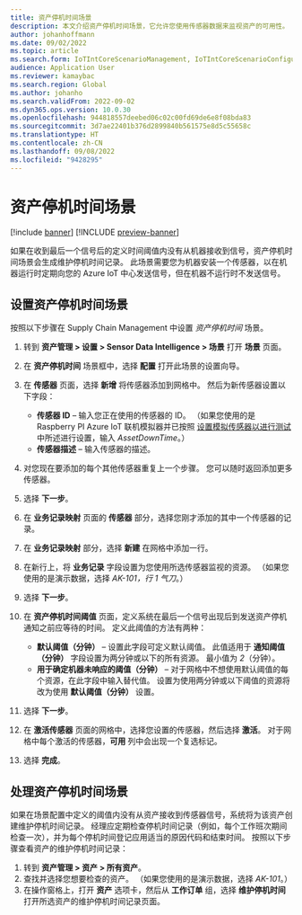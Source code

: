```yaml
---
title: 资产停机时间场景
description: 本文介绍资产停机时间场景，它允许您使用传感器数据来监视资产的可用性。
author: johanhoffmann
ms.date: 09/02/2022
ms.topic: article
ms.search.form: IoTIntCoreScenarioManagement, IoTIntCoreScenarioConfigurationWizardV2, EntAssetObjectProductionStop
audience: Application User
ms.reviewer: kamaybac
ms.search.region: Global
ms.author: johanho
ms.search.validFrom: 2022-09-02
ms.dyn365.ops.version: 10.0.30
ms.openlocfilehash: 944818557deebed06c02c00fd69de6e8f08bda83
ms.sourcegitcommit: 3d7ae22401b376d2899840b561575e8d5c55658c
ms.translationtype: HT
ms.contentlocale: zh-CN
ms.lasthandoff: 09/08/2022
ms.locfileid: "9428295"
---
```

# <a name="the-asset-downtime-scenario"></a>资产停机时间场景

[!include [banner](../includes/banner.md)]
[!INCLUDE [preview-banner](../includes/preview-banner.md)]

如果在收到最后一个信号后的定义时间阈值内没有从机器接收到信号，资产停机时间场景会生成维护停机时间记录。 此场景需要您为机器安装一个传感器，以在机器运行时定期向您的 Azure IoT 中心发送信号，但在机器不运行时不发送信号。

## <a name="set-up-the-asset-downtime-scenario"></a>设置资产停机时间场景

按照以下步骤在 Supply Chain Management 中设置 *资产停机时间* 场景。

1. 转到 **资产管理 \> 设置 \> Sensor Data Intelligence \> 场景** 打开 **场景** 页面。
2. 在 **资产停机时间** 场景框中，选择 **配置** 打开此场景的设置向导。
3. 在 **传感器** 页面，选择 **新增** 将传感器添加到网格中。 然后为新传感器设置以下字段：

    - **传感器 ID** – 输入您正在使用的传感器的 ID。 （如果您使用的是 Raspberry PI Azure IoT 联机模拟器并已按照 [设置模拟传感器以进行测试](sdi-set-up-simulated-sensor.md)中所述进行设置，输入 *AssetDownTime*。）
    - **传感器描述** – 输入传感器的描述。

4. 对您现在要添加的每个其他传感器重复上一个步骤。 您可以随时返回添加更多传感器。
5. 选择 **下一步**。
6. 在 **业务记录映射** 页面的 **传感器** 部分，选择您刚才添加的其中一个传感器的记录。
7. 在 **业务记录映射** 部分，选择 **新建** 在网格中添加一行。
8. 在新行上，将 **业务记录** 字段设置为您使用所选传感器监视的资源。 （如果您使用的是演示数据，选择 *AK-101，行 1 气刀*。）
9. 选择 **下一步**。
10. 在 **资产停机时间阈值** 页面，定义系统在最后一个信号出现后到发送资产停机通知之前应等待的时间。 定义此阈值的方法有两种：

    - **默认阈值（分钟）** – 设置此字段可定义默认阈值。 此值适用于 **通知阈值（分钟）** 字段设置为两分钟或以下的所有资源。 最小值为 *2*（分钟）。
    - **用于确定机器未响应的阈值（分钟）** – 对于网格中不想使用默认阈值的每个资源，在此字段中输入替代值。 设置为使用两分钟或以下阈值的资源将改为使用 **默认阈值（分钟）** 设置。
11. 选择 **下一步**。
12. 在 **激活传感器** 页面的网格中，选择您设置的传感器，然后选择 **激活**。 对于网格中每个激活的传感器，**可用** 列中会出现一个复选标记。
13. 选择 **完成**。

## <a name="work-with-the-asset-downtime-scenario"></a>处理资产停机时间场景

如果在场景配置中定义的阈值内没有从资产接收到传感器信号，系统将为该资产创建维护停机时间记录。 经理应定期检查停机时间记录（例如，每个工作班次期间检查一次），并为每个停机时间登记应用适当的原因代码和结束时间。 按照以下步骤查看资产的维护停机时间记录：

1. 转到 **资产管理 > 资产 > 所有资产**。
2. 查找并选择您想要检查的资产。 （如果您使用的是演示数据，选择 *AK-101*。）
3. 在操作窗格上，打开 **资产** 选项卡，然后从 **工作订单** 组，选择 **维护停机时间** 打开所选资产的维护停机时间记录页面。
